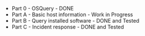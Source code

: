 
+ Part 0 - OSQuery - DONE
+ Part A - Basic host information - Work in Progress
+ Part B - Query installed software - DONE and Tested
+ Part C - Incident response - DONE and Tested

